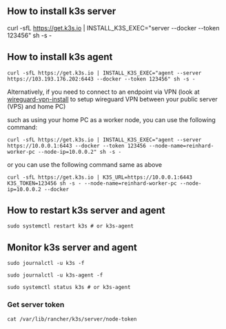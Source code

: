 ## How to install k3s server

curl -sfL https://get.k3s.io | INSTALL_K3S_EXEC="server --docker --token 123456" sh -s -


## How to install k3s agent

```
curl -sfL https://get.k3s.io | INSTALL_K3S_EXEC="agent --server https://103.193.176.202:6443 --docker --token 123456" sh -s -
```

Alternatively, if you need to connect to an endpoint via VPN (look at [wireguard-vpn-install](https://github.com/reinhardjs/boilerplates/tree/main/wireguard-vpn) to setup wireguard VPN between your public server (VPS) and home PC)

such as using your home PC as a worker node, you can use the following command:

```
curl -sfL https://get.k3s.io | INSTALL_K3S_EXEC="agent --server https://10.0.0.1:6443 --docker --token 123456 --node-name=reinhard-worker-pc --node-ip=10.0.0.2" sh -s -
```

or you can use the following command same as above

```
curl -sfL https://get.k3s.io | K3S_URL=https://10.0.0.1:6443 K3S_TOKEN=123456 sh -s - --node-name=reinhard-worker-pc --node-ip=10.0.0.2 --docker
```


## How to restart k3s server and agent

```
sudo systemctl restart k3s # or k3s-agent
```


## Monitor k3s server and agent
```
sudo journalctl -u k3s -f
```

```
sudo journalctl -u k3s-agent -f
```

```
sudo systemctl status k3s # or k3s-agent
```


### Get server token

```
cat /var/lib/rancher/k3s/server/node-token
```
